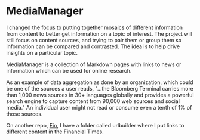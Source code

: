 # MediaManager

I changed the focus to putting together mosaics of different information from content to better get information on a topic of interest. The project will still focus on content sources, and trying to pair them or group them so information can be compared and contrasted. The idea is to help drive insights on a particular topic.

MediaManager is a collection of Markdown pages with links to news or information which can be used for online research.

 As an example of data aggregation as done by an organization, which could be one of the sources a user reads, "...the Bloomberg Terminal carries more than 1,000 news sources in 30+ languages globally and provides a powerful search engine to capture content from 90,000 web sources and social media." An individual user might not read or consume even a tenth of 1% of those sources.

On another repo, [Fin](https://www.github.com/ServeMotor/fin), I have a folder called urlbuilder where I put links to different content in the Financial Times. 
